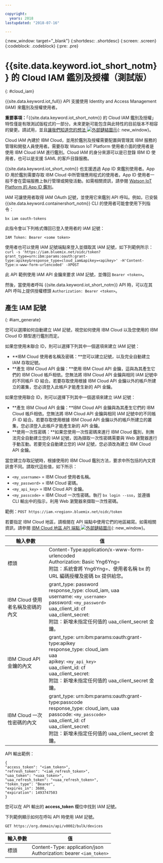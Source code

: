 ```yaml
---

copyright:
  years: 2018
lastupdated: "2018-07-16"

---
```


{:new_window: target="\_blank"}
{:shortdesc: .shortdesc}
{:screen: .screen}
{:codeblock: .codeblock}
{:pre: .pre}


# {{site.data.keyword.iot_short_notm}} 的 Cloud IAM 鑑別及授權（測試版）
{: #cloud_iam}

{{site.data.keyword.iot_full}} API 支援使用 Identity and Access Management (IAM) 來鑑別及授權使用者。

**重要事項：**「{{site.data.keyword.iot_short_notm}} 的 Cloud IAM 鑑別及授權」特性僅是有限測試版程式的一部分。未來更新可能包含與此特性的目前版本不相容的變更。請試用，並且[讓我們知道您的想法 ![外部鏈結圖示](../../../../icons/launch-glyph.svg)](https://developer.ibm.com/answers/smart-spaces/17/internet-of-things.html){: new_window}。

Cloud IAM 內建於 IBM Cloud，並用於鑑別及授權需要配置與管理其 IBM 服務的管理和開發人員使用者。需要存取 Watson IoT Platform 使用者介面的使用者是使用 IBM Cloud IAM 進行鑑別。Cloud IAM 的身分來源可以是已登錄 IBM ID 使用者，也可以是支援 SAML 的客戶目錄服務。  

{{site.data.keyword.iot_short_notm}} 也支援透過 App ID 來鑑別使用者。App ID 用於鑑別需要存取 IBM Cloud 中所管理應用程式的使用者。App ID 使用者一般不會在雲端服務上執行管理或開發活動。如需相關資訊，請參閱 [Watson IoT Platform 的 App ID 鑑別](app_id.html#app_id)。

IAM 可讓使用者取得 IAM OAuth 記號，並使用它來鑑別 API 呼叫。例如，已安裝 {{site.data.keyword.containershort_notm}} CLI 的使用者可能會使用下列指令：

`bx iam oauth-tokens`

此指令會以下列格式傳回已登入使用者的 IAM 記號：

`IAM Token: Bearer <some token>`

使用者也可以使用 IAM 記號端點來登入並擷取其 IAM 記號，如下列範例所示：`curl -s 'https://iam.bluemix.net/oidc/token?grant_type=urn:ibm:params:oauth:grant-type:apikey&response_type=cloud_iam&apikey=<apikey>' -H'Content-Type:x-www-form-urlencoded' -XPOST`

此 API 範例使用 IAM API 金鑰來要求 IAM 記號，並傳回 `Bearer <token>`。

然後，當使用者呼叫 {{site.data.keyword.iot_short_notm}} API 時，可以在其 API 呼叫上提供授權標頭 `Authorization: Bearer <token>`。

## 產生 IAM 記號
{: #iam_generate}

您可以選擇如何自動建立 IAM 記號，視您如何使用 IBM Cloud 以及您使用的 IBM Cloud ID 類型進行鑑別而定。

如果您使用未聯合 ID，則可以選擇下列其中一個選項來建立 IAM 記號：
 - **IBM Cloud 使用者名稱及密碼：**您可以建立記號，以及完全自動建立 IAM 存取記號。
 - **產生 IBM Cloud API 金鑰：**使用 IBM Cloud API 金鑰，這與為其產生它們的 IBM Cloud 帳戶相依。您無法將 IBM Cloud API 金鑰與相同 IAM 記號中的不同帳戶 ID 結合。若要存取使用根據 IBM Cloud API 金鑰以外的帳戶所建立的叢集，您必須登入此帳戶才能產生新的 API 金鑰。

如果您使用聯合 ID，則可以選擇下列其中一個選項來建立 IAM 記號：
 - **產生 IBM Cloud API 金鑰：**IBM Cloud API 金鑰與為其產生它們的 IBM Cloud 帳戶相依。您無法將 IBM Cloud API 金鑰與相同 IAM 記號中的不同帳戶 ID 結合。若要存取使用根據 IBM Cloud API 金鑰以外的帳戶所建立的叢集，您必須登入此帳戶才能產生新的 API 金鑰。
 - **使用一次性密碼：**如果您使用一次性密碼來進行 IBM Cloud 鑑別，則無法完全自動建立您的 IAM 記號，因為擷取一次性密碼需要與 Web 瀏覽器進行手動互動。若要完全自動建立您的 IAM 記號，您必須改為建立 IBM Cloud API 金鑰。

當您建立存取記號時，根據使用的 IBM Cloud 鑑別方法，要求中所包括的內文資訊會不同。請取代這些值，如下所示：
- `<my_username>` = IBM Cloud 使用者名稱。
- `<my_password>` = IBM Cloud 密碼。
- `<my_api_key>` = IBM Cloud API 金鑰。
- `<my_passcode>` = IBM Cloud 一次性密碼。執行 `bx login --sso`，並遵循 CLI 輸出中的指示，利用 Web 瀏覽器來擷取一次性密碼。

範例：`POST https://iam.<region>.bluemix.net/oidc/token`

若要指定 IBM Cloud 地區，請檢閱在 API 端點中使用它們的地區縮寫。如需相關資訊，請參閱 [IBM Cloud 地區 API 端點 ![外部鏈結圖示](../../icons/launch-glyph.svg "外部鏈結圖示")](https://console.bluemix.net/docs/containers/cs_regions.html#bluemix_regions){: new_window}。

輸入參數      	  | 值
---------------- | -----------
標頭	| Content-Type:application/x-www-form-urlencoded<br>Authorization: Basic Yng6Yng=<br>附註：系統會將 Yng6Yng=、使用者名稱 bx 的 URL 編碼授權及密碼 bx 提供給您。
IBM Cloud 使用者名稱及密碼的內文 |	grant_type: password<br>response_type: cloud_iam, uaa<br>username: `<my_username>`<br>password: `<my_password>`<br>uaa_client_id: cf<br>uaa_client_secret:<br>附註：新增未指定任何值的 uaa_client_secret 金鑰。
IBM Cloud API 金鑰的內文	|	grant_type: urn:ibm:params:oauth:grant-type:apikey<br>response_type: cloud_iam<br>uaa<br>apikey: `<my_api_key>`<br>uaa_client_id: cf<br>uaa_client_secret:<br>附註：新增未指定任何值的 uaa_client_secret 金鑰。
IBM Cloud 一次性密碼的內文	|	grant_type: urn:ibm:params:oauth:grant-type:passcode<br>response_type: cloud_iam, uaa<br>passcode: `<my_passcode>`<br>uaa_client_id: cf<br>uaa_client_secret:<br>附註：新增未指定任何值的 uaa_client_secret 金鑰。

API 輸出範例：

```
{
"access_token": "<iam_token>",
"refresh_token": "<iam_refresh_token>",
"uaa_token": "<uaa_token>",
"uaa_refresh_token": "<uaa_refresh_token>",
"token_type": "Bearer",
"expires_in": 3600,
"expiration": 1493747503
}
```
您可以在 API 輸出的 **access_token** 欄位中找到 IAM 記號。

下列範例顯示如何在呼叫 API 時使用 IAM 記號。

```
GET https://org.domain/api/v0002/bulk/devices
```

輸入參數          |	值
----------------- | -----------
標頭	|	Content-Type: application/json<br>Authorization: bearer `<iam_token>`
